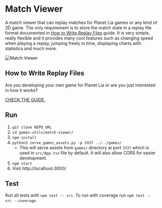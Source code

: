 # Match Viewer
A match viewer that can replay matches for Planet Lia games or any kind of 2D game.
The only requirement is to store the match state in a replay file format documented in [How to Write Replay Files](#how-to-write-replay-files) guide.
It is very simple, really flexible and it provides many cool features such as changing speed when playing a replay, jumping freely in time, displaying charts with statistics and much more.

![Match Viewer](docs/images/match-viewer.png)

## How to Write Replay Files
Are you developing your own game for Planet Lia or are you just interested in how it works?

[CHECK THE GUIDE.](docs/writing_replay_files.md)

## Run
1. `git clone REPO_URL`
2. `cd games-utils/match-viewer/`
3. `npm install`
4. `python3 serve_games_assets.py -p 3337 ../../games/` 
    * This will serve assets from `games/` directory at port `3337` which is used in `src/App.tsx` file by default. 
    It will also allow CORS for easier development.
5. `npm start`
6. Visit http://localhost:3000/

## Test
Run all tests with `npm test -- src`. 
To run with coverage run `npm test -- src --coverage`.
